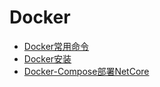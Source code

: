 # Docker

* [Docker常用命令](./cmd.md)
* [Docker安装](./install.md)
* [Docker-Compose部署NetCore](./compose-netcore.md)